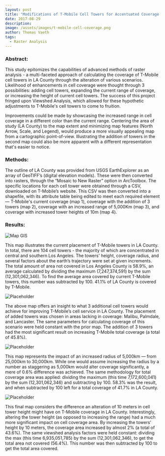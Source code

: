 ```yaml
---
layout: post
title: "Modifications of T-Mobile Cell Towers for Accentuated Coverage Areas: Los Angeles, CA"
date: 2017-08-29
description: 
image: /assets/images/t-mobile-cell-coverage.png
author: Thomas Vaeth
tags: 
  - Raster Analysis
---
```


### Abstract:

This study epitomizes the capabilities of advanced methods of raster analysis - a multi-faceted approach of calculating the coverage of T-Mobile cell towers in LA County through the alteration of various scenarios. Likelihood of enhancements in cell coverage were thought through 3 possibilities: adding cell towers, expanding the current range of coverage, or increasing the height of current cell towers. The success of this project fringed upon Viewshed Analysis, which allowed for these hypothetic adjustments to T-Mobile's cell towers to come to fruition.

Improvements could be made by showcasing the increased range in cell coverage in a different color than the current range. Centering the area of study (LA County) to the map extent and minimizing map features (North Arrow, Scale, and Legend), would produce a more visually appealing map from a cartographic point-of-view. Illustrating the addition of towers in the second map could also be more apparent with a different representation that's easier to notice.

### Methods:

The outline of LA County was provided from USGS EarthExplorer as an array of GeoTIFF’s (digital elevation models). These were then converted into rasters, through the “Mosaic to New Raster” option in ArcToolbox. The specific locations for each cell tower were obtained through a CSV, downloaded on T-Mobile’s website. This CSV was then converted into a shapefile, with its attribute table being edited to meet each required element — T-Mobile's current coverage (map 1), coverage with the addition of 3 towers (map 2), coverage with an increased range of 5,000Km (map 3), and coverage with increased tower heights of 10m (map 4).

### Results:

![Map GIS](/assets/images/t-mobile-cell-coverage.png)

This map illustrates the current placement of T-Mobile towers in LA County. In total, there are 104 cell towers - the majority of which are concentrated in central and southern Los Angeles. The towers' height, coverage radius, and several factors about the earth’s trajectory were set at given increments. The total amount of area not covered in Los Angeles County is 58.9%, an average calculated by dividing the maximum (7,247,374,591) by the sum (12,301,062,346). To find the average area covered by current T-Mobile towers, this number was subtracted by 100. 41.1% of LA County is covered by T-Mobile.

![Placeholder](/assets/images/3-added-towers.png)

The above map offers an insight to what 3 additional cell towers would achieve for improving T-Mobile’s cell service in LA County. The placement of added towers was chosen in areas lacking in coverage: Malibu, Palmdale, and Lancaster. The same parameters for calculating coverage of this scenario were held constant with the prior map. The addition of 3 towers had the most significant result on increasing T-Mobile total coverage (a total of 45.8%).

![Placeholder](/assets/images/25k-to-30k.png)

This map represents the impact of an increased radius of 5,000km — from 25,000km to 30,000km. While one would assume increasing the radius by a number as staggering as 5,000km would alter coverage significantly, a mere of 0.6% difference was achieved. The same methodology for total coverage area was applied: dividing the maximum (this time 7,172,600,041) by the sum (12,301,062,346) and subtracting by 100. 58.3% was the result, and when subtracted by 100 left for a total coverage of 41.7% in LA County.

![Placeholder](/assets/images/increased-towers-10m.png)

This final map considers the difference an alteration of 10 meters in cell tower height might have on T-Mobile coverage in LA County. Interestingly, altering the tower height (as opposed to increasing the range) had a much more significant impact on cell coverage area. By increasing the towers’ height by 10 meters, the coverage area increased by almost 2% (a total of 43.6%). The same viewshed analysis factors were held constant: dividing the max (this time 6,935,051,785) by the sum (12,301,062,346), to get the total area not covered (56.4%). This number was then subtracted by 100 to get the total area covered.